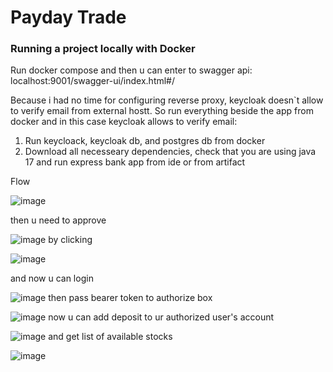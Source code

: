 # Payday Trade

### Running a project locally with Docker

 Run docker compose and then u can enter to swagger api: localhost:9001/swagger-ui/index.html#/


 Because i had no time for configuring reverse proxy, keycloak doesn`t allow to verify email from external hostt. So run everything beside the app from docker and in this case keycloak allows to verify email:
1. Run keycloack, keycloak db, and postgres db from docker
2. Download all necesseary dependencies, check that you are using java 17 and run express bank app from ide or from artifact

Flow

![image](https://github.com/orxanmamedov/pd/assets/140556961/57a38488-b3a0-4f6a-a73d-f3e53b4c539d)

then u need to approve

![image](https://github.com/orxanmamedov/pd/assets/140556961/f877cd27-e941-49cc-aba9-ac3d1de5a229)
by clicking

![image](https://github.com/orxanmamedov/pd/assets/140556961/a6f0c06a-a780-4fc5-bef1-edce37317fc6)

and now u can login

![image](https://github.com/orxanmamedov/pd/assets/140556961/f31806b2-11e2-4566-968f-a2de946fb38e)
then pass bearer token to authorize box

![image](https://github.com/orxanmamedov/pd/assets/140556961/cb003b40-0413-4ffc-8738-2e7e7b273c13)
now u can add deposit to ur authorized user's account

![image](https://github.com/orxanmamedov/pd/assets/140556961/7671c2b4-b58a-4d5e-a6e9-f6d90af7065a)
and get list of available stocks

![image](https://github.com/orxanmamedov/pd/assets/140556961/207596b3-df11-4b62-8989-e7662a5ee710)







